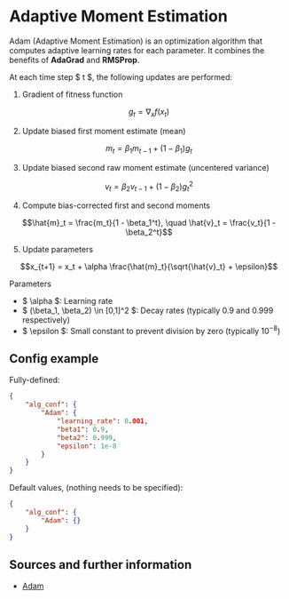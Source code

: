 # Adaptive Moment Estimation

Adam (Adaptive Moment Estimation) is an optimization algorithm that computes adaptive learning rates for each parameter. It combines the benefits of **AdaGrad** and **RMSProp**.

At each time step $ t $, the following updates are performed:

1. Gradient of fitness function
```math
g_t = \nabla_{x} f(x_t)
```

2. Update biased first moment estimate (mean)
```math
m_t = \beta_1 m_{t-1} + (1 - \beta_1) g_t
```

3. Update biased second raw moment estimate (uncentered variance) 
```math
v_t = \beta_2 v_{t-1} + (1 - \beta_2) g_t^2
```

4. Compute bias-corrected first and second moments
```math
\hat{m}_t = \frac{m_t}{1 - \beta_1^t}, \quad
\hat{v}_t = \frac{v_t}{1 - \beta_2^t}
```

5. Update parameters
```math
x_{t+1} = x_t + \alpha \frac{\hat{m}_t}{\sqrt{\hat{v}_t} + \epsilon}
```

Parameters
- $ \alpha $: Learning rate
- $ (\beta_1, \beta_2) \in [0,1]^2 $: Decay rates (typically $0.9$ and $0.999$ respectively)
- $ \epsilon $: Small constant to prevent division by zero (typically $10^{-8}$)

## Config example

Fully-defined:

```json
{
    "alg_conf": {
        "Adam": {
            "learning_rate": 0.001,
            "beta1": 0.9,
            "beta2": 0.999,
            "epsilon": 1e-8
        }
    }
}
```

Default values, (nothing needs to be specified):

```json
{
    "alg_conf": {
        "Adam": {}
    }
}
```

## Sources and further information

- [Adam](https://arxiv.org/abs/1412.6980)
